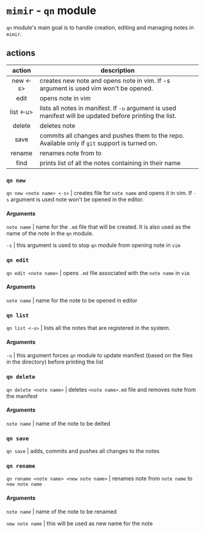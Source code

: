 # `mimir` - `qn` module

`qn` module's main goal is to handle creation, editing and managing notes in `mimir`.

## actions
| action | description |
| :-: | - |
| new <note name> <-s> | creates new note and opens note in vim. If -s argument is used vim won't be opened. |
| edit <note name> | opens note in vim |
| list <-u> | lists all notes in manifest. If `-u` argument is used manifest will be updated before printing the list. |
| delete <note name> | deletes note |
| save | commits all changes and pushes them to the repo. Available only if `git` support is turned on. |
| rename <note name> <new note name> | renames note from <note name> to <new note name> |
| find <keyword> | prints list of all the notes containing <keyword> in their name |
### `qn new`
`qn new <note name> <-s>` | creates file for `note name` and opens it in vim. If `-s` argument is used note won't be opened in the editor.
#### Arguments
`note name` | name for the `.md` file that will be created. It is also used as the name of the note in the `qn` module.

`-s` | this argument is used to stop `qn` module from opening note in `vim`

### `qn edit`
`qn edit <note name>` | opens `.md` file associated with the `note name` in `vim`
#### Arguments
`note name` | name for the note to be opened in editor

### `qn list`
`qn list <-u>` | lists all the notes that are registered in the system.
#### Arguments
`-u` | this argument forces `qn` module to update manifest (based on the files in the directory) before printing the list

### `qn delete`
`qn delete <note name>` | deletes `<note name>.md` file and removes note from the manifest
#### Arguments
`note name` | name of the note to be delted

### `qn save`
`qn save` | adds, commits and pushes all changes to the notes

### `qn rename`
`qn rename <note name> <new note name>` | renames note from `note name` to `new note name`
#### Arguments
`note name` | name of the note to be renamed

`new note name` | this will be used as new name for the note
